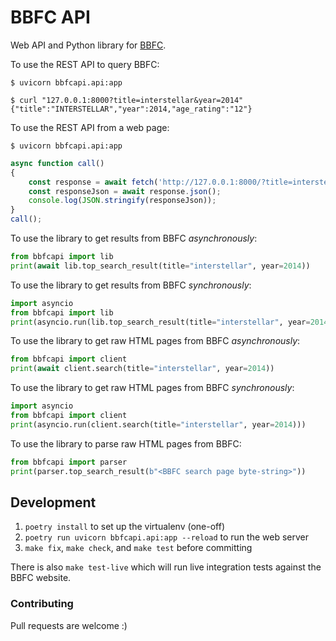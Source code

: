 # BBFC API

Web API and Python library for [BBFC](https://bbfc.co.uk/).

To use the REST API to query BBFC:

```console
$ uvicorn bbfcapi.api:app
```

```
$ curl "127.0.0.1:8000?title=interstellar&year=2014"
{"title":"INTERSTELLAR","year":2014,"age_rating":"12"}
```

To use the REST API from a web page:

```console
$ uvicorn bbfcapi.api:app
```

```js
async function call()
{
    const response = await fetch('http://127.0.0.1:8000/?title=interstellar&year=2014');
    const responseJson = await response.json();
    console.log(JSON.stringify(responseJson));
}
call();
```

To use the library to get results from BBFC *asynchronously*:

```py
from bbfcapi import lib
print(await lib.top_search_result(title="interstellar", year=2014))
```

To use the library to get results from BBFC *synchronously*:

```py
import asyncio
from bbfcapi import lib
print(asyncio.run(lib.top_search_result(title="interstellar", year=2014)))
```

To use the library to get raw HTML pages from BBFC *asynchronously*:

```py
from bbfcapi import client
print(await client.search(title="interstellar", year=2014))
```

To use the library to get raw HTML pages from BBFC *synchronously*:

```py
import asyncio
from bbfcapi import client
print(asyncio.run(client.search(title="interstellar", year=2014)))
```

To use the library to parse raw HTML pages from BBFC:

```py
from bbfcapi import parser
print(parser.top_search_result(b"<BBFC search page byte-string>"))
```

## Development

1. `poetry install` to set up the virtualenv (one-off)
2. `poetry run uvicorn bbfcapi.api:app --reload` to run the web server
3. `make fix`, `make check`, and `make test` before committing

There is also `make test-live` which will run live integration tests against
the BBFC website.

### Contributing

Pull requests are welcome :)
